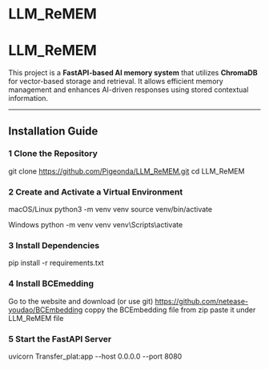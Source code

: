# LLM_ReMEM

# LLM_ReMEM

This project is a **FastAPI-based AI memory system** that utilizes **ChromaDB** for vector-based storage and retrieval.
It allows efficient memory management and enhances AI-driven responses using stored contextual information.

---

##  Installation Guide

### 1 Clone the Repository
git clone https://github.com/Pigeonda/LLM_ReMEM.git
cd LLM_ReMEM


### 2 Create and Activate a Virtual Environment
macOS/Linux
python3 -m venv venv
source venv/bin/activate

Windows
python -m venv venv
venv\Scripts\activate


### 3 Install Dependencies
pip install -r requirements.txt


### 4 Install BCEmedding
Go to the website and download (or use git) 
https://github.com/netease-youdao/BCEmbedding
coppy the BCEmbedding file from zip
paste it under LLM_ReMEM file

### 5 Start the FastAPI Server
uvicorn Transfer_plat:app --host 0.0.0.0 --port 8080
